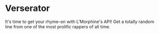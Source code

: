 # Verserator
It's time to get your rhyme-on with L'Morphine's API! Get a totally random line from one of the most prolific rappers of all time.
